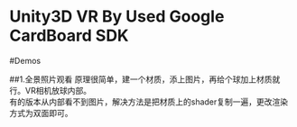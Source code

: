 Unity3D VR By Used Google CardBoard SDK 
=======================================
#Demos

##1.全景照片观看
原理很简单，建一个材质，添上图片，再给个球加上材质就行。VR相机放球内部。<br>
有的版本从内部看不到图片，解决方法是把材质上的shader复制一遍，更改渲染方式为双面即可。